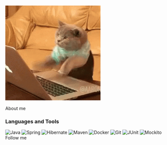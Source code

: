 ![Header](https://github.com/mynameisSergey/mynameisSergey/blob/main/assets/%D0%BA%D0%B8%D1%81%D0%B0.gif) 

About me

### Languages and Tools
![Java](https://img.shields.io/badge/-Java-blue?style=for-the-badge&logo=appveyor)
![Spring](https://img.shields.io/badge/-PostgreSQL-blue?style=for-the-badge&logo=appveyor)
![Hibernate](https://img.shields.io/badge/-PostgreSQL-blue?style=for-the-badge&logo=appveyor)
![Maven](https://img.shields.io/badge/-PostgreSQL-blue?style=for-the-badge&logo=appveyor)
![Docker](https://img.shields.io/badge/-PostgreSQL-blue?style=for-the-badge&logo=appveyor)
![Git](https://img.shields.io/badge/-PostgreSQL-blue?style=for-the-badge&logo=appveyor)
![JUnit](https://img.shields.io/badge/-PostgreSQL-blue?style=for-the-badge&logo=appveyor)
![Mockito](https://img.shields.io/badge/-PostgreSQL-blue?style=for-the-badge&logo=appveyor)
Follow me
